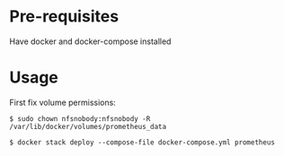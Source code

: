 # Pre-requisites
Have docker and docker-compose installed

# Usage
First fix volume permissions:
``` 
$ sudo chown nfsnobody:nfsnobody -R /var/lib/docker/volumes/prometheus_data
```

```
$ docker stack deploy --compose-file docker-compose.yml prometheus
```
